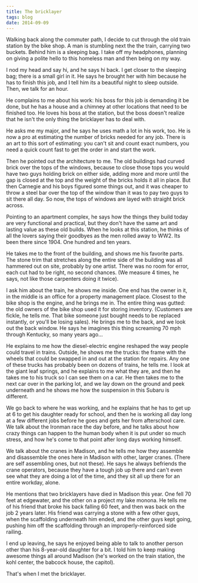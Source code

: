 ```yaml
---
title: The bricklayer
tags: blog
date: 2014-09-09
---
```


Walking back along the commuter path, I decide to cut through the old train
station by the bike shop. A man is stumbling next the the train, carrying two
buckets. Behind him is a sleeping bag. I take off my headphones, planning on
giving a polite hello to this homeless man and then being on my way. 

I nod my head and say hi, and he says hi back. I get closer to the sleeping bag;
there is a small girl in it. He says he brought her with him because he has to
finish this job, and I tell him its a beautiful night to sleep outside. Then, we
talk for an hour.

He complains to me about his work: his boss for this job is demanding it be
done, but he has a house and a chimney at other locations that need to be
finished too. He loves his boss at the station, but the boss doesn't realize
that he isn't the only thing the bricklayer has to deal with.

He asks me my major, and he says he uses math a lot in his work, too. He is now
a pro at estimating the number of bricks needed for any job. There is an art to
this sort of estimating: you can't sit and count exact numbers, you need a quick
count fast to get the order in and start the work. 

Then he pointed out the architecture to me. The old buildings had curved brick
over the tops of the windows, because to close those tops you would have two
guys holding brick on either side, adding more and more until the gap is closed
at the top and the weight of the bricks holds it all in place. But then Carnegie
and his boys figured some things out, and it was cheaper to throw a steel bar
over the top of the window than it was to pay two guys to sit there all day. So
now, the tops of windows are layed with straight brick across.

Pointing to an apartment complex, he says how the things they build today are
very functional and practical, but they don't have the same art and lasting
value as these old builds. When he looks at this station, he thinks of all the
lovers saying their goodbyes as the men rolled away to WW2. Its been there since
1904. One hundred and ten years.

He takes me to the front of the building, and shows me his favorite parts. The
stone trim that stretches along the entire side of the building was all hammered
out on site, probably by one artist. There was no room for error, each cut had
to be right, no second chances. (We measure 4 times, he says, not like those
carpenters doing it twice). 

I ask him about the train, he shows me inside. One end has the owner in it, in
the middle is an office for a property management place. Closest to the bike
shop is the engine, and he brings me in. The entire thing was gutted: the old
owners of the bike shop used it for storing inventory. (Customers are fickle, he
tells me. That bike someone just bought needs to be replaced instantly, or
you'll be losing sales). He brings me to the back, and we look out the back
window. He says he imagines this thing screaming 70 mph through Kentucky, so
many years ago...

He explains to me how the diesel-electric engine reshaped the way people could
travel in trains. Outside, he shows me the trucks: the frame with the wheels
that could be swapped in and out at the station for repairs. Any one of these
trucks has probably been on dozens of trains, he tells me. I look at the giant
leaf springs, and he explains to me what they are, and then he takes me to his
truck so I can see them on a car. He then takes me to the next car over in the
parking lot, and we lay down on the ground and peek underneath and he shows me
how the suspension in this Subaru is different.

We go back to where he was working, and he explains that he has to get up at 6
to get his daughter ready for school, and then he is working all day long at a
few different jobs before he goes and gets her from afterschool care. We talk
about the Ironman race the day before, and he talks about how crazy things can
happen to the human body when it is put under so much stress, and how he's come
to that point after long days working himself. 

We talk about the cranes in Madison, and he tells me how they assemble and
disassemble the ones here in Madison with other, larger cranes. (There are self
assembling ones, but not these). He says he always befriends the crane
operators, because they have a tough job up there and can't even see what they
are doing a lot of the time, and they sit all up there for an entire workday,
alone.

He mentions that two bricklayers have died in Madison this year. One fell 70
feet at edgewater, and the other on a project my lake monona. He tells me of his
friend that broke his back falling 60 feet, and then was back on the job 2 years
later. His friend was carrying a stone with a few other guys, when the
scaffolding underneath him ended, and the other guys kept going, pushing him off
the scaffolding through an improperly-reinforced side railing.

I end up leaving, he says he enjoyed being able to talk to another person other
than his 8-year-old daughter for a bit. I told him to keep making awesome things
all around Madison (he's worked on the train station, the kohl center, the
babcock house, the capitol). 

That's when I met the bricklayer.
